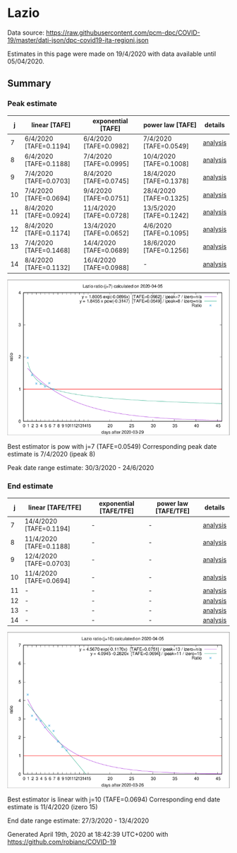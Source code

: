 # Lazio


Data source: https://raw.githubusercontent.com/pcm-dpc/COVID-19/master/dati-json/dpc-covid19-ita-regioni.json

Estimates in this page were made on 19/4/2020 with data available until 05/04/2020.


## Summary 

### Peak estimate 
|j|linear [TAFE]|exponential [TAFE]|power law [TAFE]|details|
|---|----|-----------|---------|-------|
|7|6/4/2020 [TAFE=0.1194]|6/4/2020 [TAFE=0.0982]|7/4/2020 [TAFE=0.0549]|[analysis](COVID-19_lazio_j7_2020-04-05.md)|
|8|6/4/2020 [TAFE=0.1188]|7/4/2020 [TAFE=0.0995]|10/4/2020 [TAFE=0.1008]|[analysis](COVID-19_lazio_j8_2020-04-05.md)|
|9|7/4/2020 [TAFE=0.0703]|8/4/2020 [TAFE=0.0745]|18/4/2020 [TAFE=0.1378]|[analysis](COVID-19_lazio_j9_2020-04-05.md)|
|10|7/4/2020 [TAFE=0.0694]|9/4/2020 [TAFE=0.0751]|28/4/2020 [TAFE=0.1325]|[analysis](COVID-19_lazio_j10_2020-04-05.md)|
|11|8/4/2020 [TAFE=0.0924]|11/4/2020 [TAFE=0.0728]|13/5/2020 [TAFE=0.1242]|[analysis](COVID-19_lazio_j11_2020-04-05.md)|
|12|8/4/2020 [TAFE=0.1174]|13/4/2020 [TAFE=0.0652]|4/6/2020 [TAFE=0.1095]|[analysis](COVID-19_lazio_j12_2020-04-05.md)|
|13|7/4/2020 [TAFE=0.1468]|14/4/2020 [TAFE=0.0689]|18/6/2020 [TAFE=0.1256]|[analysis](COVID-19_lazio_j13_2020-04-05.md)|
|14|8/4/2020 [TAFE=0.1132]|16/4/2020 [TAFE=0.0988]|-|[analysis](COVID-19_lazio_j14_2020-04-05.md)|

![best peak estimate](COVID-19_lazio_j7_2020-04-05.png)

Best estimator is pow with j=7 (TAFE=0.0549)
Corresponding peak date estimate is 7/4/2020 (ipeak 8)


Peak date range estimate: 30/3/2020 - 24/6/2020

### End estimate 
|j|linear [TAFE/TFE]|exponential [TAFE/TFE]|power law [TAFE/TFE]|details|
|---|----|-----------|---------|-------|
|7|14/4/2020 [TAFE=0.1194]|-|-|[analysis](COVID-19_lazio_j7_2020-04-05.md)|
|8|11/4/2020 [TAFE=0.1188]|-|-|[analysis](COVID-19_lazio_j8_2020-04-05.md)|
|9|12/4/2020 [TAFE=0.0703]|-|-|[analysis](COVID-19_lazio_j9_2020-04-05.md)|
|10|11/4/2020 [TAFE=0.0694]|-|-|[analysis](COVID-19_lazio_j10_2020-04-05.md)|
|11|-|-|-|[analysis](COVID-19_lazio_j11_2020-04-05.md)|
|12|-|-|-|[analysis](COVID-19_lazio_j12_2020-04-05.md)|
|13|-|-|-|[analysis](COVID-19_lazio_j13_2020-04-05.md)|
|14|-|-|-|[analysis](COVID-19_lazio_j14_2020-04-05.md)|

![best zero estimate](COVID-19_lazio_j10_2020-04-05.png)

Best estimator is linear with j=10 (TAFE=0.0694)
Corresponding end date estimate is 11/4/2020 (izero 15)


End date range estimate: 27/3/2020 - 13/4/2020

Generated April 19th, 2020 at 18:42:39 UTC+0200 with https://github.com/robianc/COVID-19
